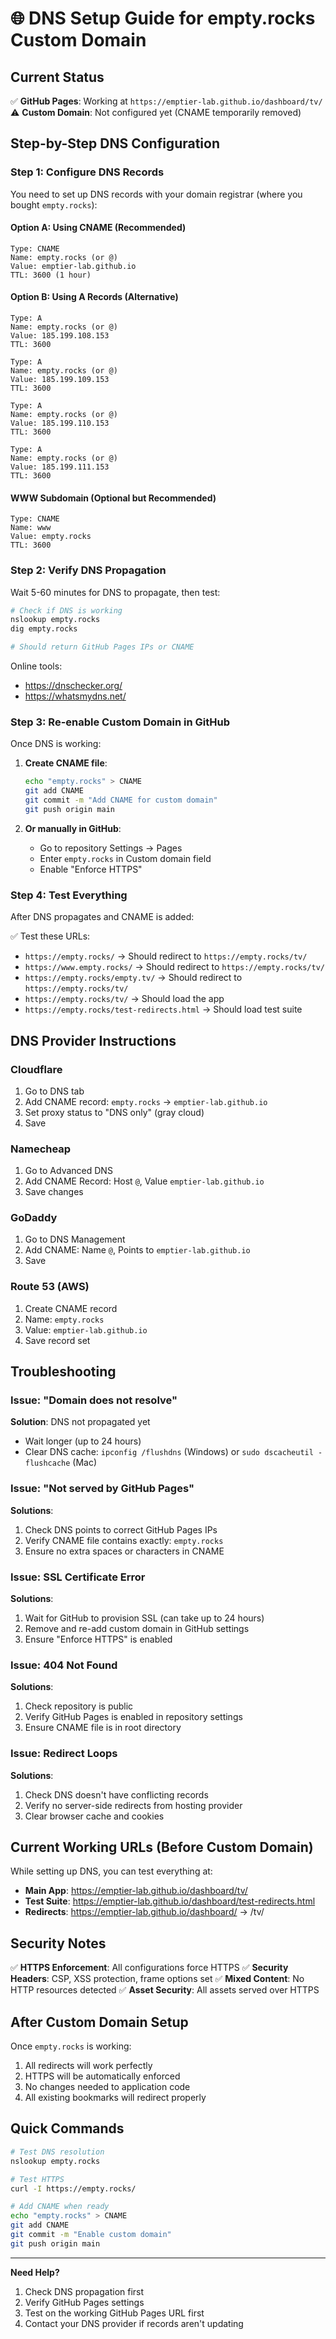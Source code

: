 # 🌐 DNS Setup Guide for empty.rocks Custom Domain

## Current Status
✅ **GitHub Pages**: Working at `https://emptier-lab.github.io/dashboard/tv/`
⚠️ **Custom Domain**: Not configured yet (CNAME temporarily removed)

## Step-by-Step DNS Configuration

### Step 1: Configure DNS Records

You need to set up DNS records with your domain registrar (where you bought `empty.rocks`):

#### Option A: Using CNAME (Recommended)
```
Type: CNAME
Name: empty.rocks (or @)
Value: emptier-lab.github.io
TTL: 3600 (1 hour)
```

#### Option B: Using A Records (Alternative)
```
Type: A
Name: empty.rocks (or @)
Value: 185.199.108.153
TTL: 3600

Type: A
Name: empty.rocks (or @)
Value: 185.199.109.153
TTL: 3600

Type: A
Name: empty.rocks (or @)
Value: 185.199.110.153
TTL: 3600

Type: A
Name: empty.rocks (or @)
Value: 185.199.111.153
TTL: 3600
```

#### WWW Subdomain (Optional but Recommended)
```
Type: CNAME
Name: www
Value: empty.rocks
TTL: 3600
```

### Step 2: Verify DNS Propagation

Wait 5-60 minutes for DNS to propagate, then test:

```bash
# Check if DNS is working
nslookup empty.rocks
dig empty.rocks

# Should return GitHub Pages IPs or CNAME
```

Online tools:
- https://dnschecker.org/
- https://whatsmydns.net/

### Step 3: Re-enable Custom Domain in GitHub

Once DNS is working:

1. **Create CNAME file**:
   ```bash
   echo "empty.rocks" > CNAME
   git add CNAME
   git commit -m "Add CNAME for custom domain"
   git push origin main
   ```

2. **Or manually in GitHub**:
   - Go to repository Settings → Pages
   - Enter `empty.rocks` in Custom domain field
   - Enable "Enforce HTTPS"

### Step 4: Test Everything

After DNS propagates and CNAME is added:

✅ Test these URLs:
- `https://empty.rocks/` → Should redirect to `https://empty.rocks/tv/`
- `https://www.empty.rocks/` → Should redirect to `https://empty.rocks/tv/`
- `https://empty.rocks/empty.tv/` → Should redirect to `https://empty.rocks/tv/`
- `https://empty.rocks/tv/` → Should load the app
- `https://empty.rocks/test-redirects.html` → Should load test suite

## DNS Provider Instructions

### Cloudflare
1. Go to DNS tab
2. Add CNAME record: `empty.rocks` → `emptier-lab.github.io`
3. Set proxy status to "DNS only" (gray cloud)
4. Save

### Namecheap
1. Go to Advanced DNS
2. Add CNAME Record: Host `@`, Value `emptier-lab.github.io`
3. Save changes

### GoDaddy
1. Go to DNS Management
2. Add CNAME: Name `@`, Points to `emptier-lab.github.io`
3. Save

### Route 53 (AWS)
1. Create CNAME record
2. Name: `empty.rocks`
3. Value: `emptier-lab.github.io`
4. Save record set

## Troubleshooting

### Issue: "Domain does not resolve"
**Solution**: DNS not propagated yet
- Wait longer (up to 24 hours)
- Clear DNS cache: `ipconfig /flushdns` (Windows) or `sudo dscacheutil -flushcache` (Mac)

### Issue: "Not served by GitHub Pages"
**Solutions**:
1. Check DNS points to correct GitHub Pages IPs
2. Verify CNAME file contains exactly: `empty.rocks`
3. Ensure no extra spaces or characters in CNAME

### Issue: SSL Certificate Error
**Solutions**:
1. Wait for GitHub to provision SSL (can take up to 24 hours)
2. Remove and re-add custom domain in GitHub settings
3. Ensure "Enforce HTTPS" is enabled

### Issue: 404 Not Found
**Solutions**:
1. Check repository is public
2. Verify GitHub Pages is enabled in repository settings
3. Ensure CNAME file is in root directory

### Issue: Redirect Loops
**Solutions**:
1. Check DNS doesn't have conflicting records
2. Verify no server-side redirects from hosting provider
3. Clear browser cache and cookies

## Current Working URLs (Before Custom Domain)

While setting up DNS, you can test everything at:
- **Main App**: https://emptier-lab.github.io/dashboard/tv/
- **Test Suite**: https://emptier-lab.github.io/dashboard/test-redirects.html
- **Redirects**: https://emptier-lab.github.io/dashboard/ → /tv/

## Security Notes

✅ **HTTPS Enforcement**: All configurations force HTTPS
✅ **Security Headers**: CSP, XSS protection, frame options set
✅ **Mixed Content**: No HTTP resources detected
✅ **Asset Security**: All assets served over HTTPS

## After Custom Domain Setup

Once `empty.rocks` is working:
1. All redirects will work perfectly
2. HTTPS will be automatically enforced
3. No changes needed to application code
4. All existing bookmarks will redirect properly

## Quick Commands

```bash
# Test DNS resolution
nslookup empty.rocks

# Test HTTPS
curl -I https://empty.rocks/

# Add CNAME when ready
echo "empty.rocks" > CNAME
git add CNAME
git commit -m "Enable custom domain"
git push origin main
```

---

**Need Help?**
1. Check DNS propagation first
2. Verify GitHub Pages settings
3. Test on the working GitHub Pages URL first
4. Contact your DNS provider if records aren't updating
